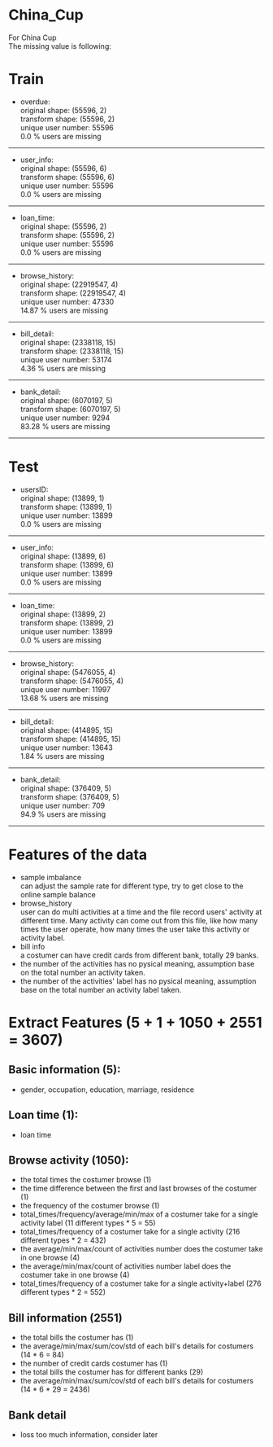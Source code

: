 # China_Cup
For China Cup<br />
The missing value is following:<br />

# Train
- overdue:<br />
original shape: (55596, 2)<br />
transform shape: (55596, 2)<br />
unique user number: 55596<br />
0.0 % users are missing

--------------------------------

- user_info:<br />
original shape: (55596, 6)<br />
transform shape: (55596, 6)<br />
unique user number: 55596<br />
0.0 % users are missing

--------------------------------

- loan_time:<br />
original shape: (55596, 2)<br />
transform shape: (55596, 2)<br />
unique user number: 55596<br />
0.0 % users are missing

--------------------------------

- browse_history:<br />
original shape: (22919547, 4)<br />
transform shape: (22919547, 4)<br />
unique user number: 47330<br />
14.87 % users are missing

--------------------------------

- bill_detail:<br />
original shape: (2338118, 15)<br />
transform shape: (2338118, 15)<br />
unique user number: 53174<br />
4.36 % users are missing

--------------------------------

- bank_detail:<br />
original shape: (6070197, 5)<br />
transform shape: (6070197, 5)<br />
unique user number: 9294<br />
83.28 % users are missing

--------------------------------


# Test
- usersID:<br />
original shape: (13899, 1)<br />
transform shape: (13899, 1)<br />
unique user number: 13899<br />
0.0 % users are missing

--------------------------------

- user_info:<br />
original shape: (13899, 6)<br />
transform shape: (13899, 6)<br />
unique user number: 13899<br />
0.0 % users are missing

--------------------------------

- loan_time:<br />
original shape: (13899, 2)<br />
transform shape: (13899, 2)<br />
unique user number: 13899<br />
0.0 % users are missing

--------------------------------

- browse_history:<br />
original shape: (5476055, 4)<br />
transform shape: (5476055, 4)<br />
unique user number: 11997<br />
13.68 % users are missing

--------------------------------

- bill_detail:<br />
original shape: (414895, 15)<br />
transform shape: (414895, 15)<br />
unique user number: 13643<br />
1.84 % users are missing

--------------------------------

- bank_detail:<br />
original shape: (376409, 5)<br />
transform shape: (376409, 5)<br />
unique user number: 709<br />
94.9 % users are missing

--------------------------------

# Features of the data
- sample imbalance <br />
    can adjust the sample rate for different type, try to get close to the online sample balance
- browse_history <br />
    user can do multi activities at a time and the file record users' activity at different time. Many activity can come out from this file, like how many times the user operate, how many times the user take this activity or activity label.
- bill info <br />
    a costumer can have credit cards from different bank, totally 29 banks.
- the number of the activities has no pysical meaning, assumption base on the total number an activity taken.
- the number of the activities' label has no pysical meaning, assumption base on the total number an activity label taken.

# Extract Features (5 + 1 + 1050 + 2551 = 3607)
## Basic information (5): 
- gender, occupation, education, marriage, residence

## Loan time (1):
- loan time

## Browse activity (1050):
- the total times the costumer browse (1)
- the time difference between the first and last browses of the costumer (1)
- the frequency of the costumer browse (1)
- total_times/frequency/average/min/max of a costumer take for a single activity label (11 different types * 5 = 55)
- total_times/frequency of a costumer take for a single activity (216 different types * 2 = 432)
- the average/min/max/count of activities number does the costumer take in one browse (4)
- the average/min/max/count of activities number label does the costumer take in one browse (4)
- total_times/frequency of a costumer take for a single activity+label (276 different types * 2 = 552)
    
## Bill information (2551)
- the total bills the costumer has (1)
- the average/min/max/sum/cov/std of each bill's details for costumers (14 * 6 = 84)
- the number of credit cards costumer has (1)
- the total bills the costumer has for different banks (29)
- the average/min/max/sum/cov/std of each bill's details for costumers (14 * 6 * 29 = 2436)


## Bank detail
- loss too much information, consider later